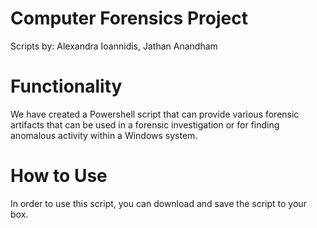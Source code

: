 # Computer Forensics Project
Scripts by: Alexandra Ioannidis, Jathan Anandham


# Functionality
We have created a Powershell script that can provide various forensic artifacts that can be used in a forensic investigation or for finding anomalous activity within a Windows system.

# How to Use
In order to use this script, you can download and save the script to your box. 
